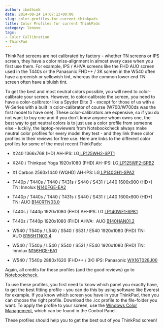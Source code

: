 ```yaml
---
author: ibmthink
date: 2014-08-24 14:07:13+00:00
slug: color-profiles-for-current-thinkpads
title: Color Profiles for current ThinkPads
category: lenovo
tags:
- Color Callibration
- ThinkPad
---
```

ThinkPad screens are not calibrated by factory - whether TN screens or IPS screen, they have a color miss-alignment in almost every case when you first use them. For example, IPS / AHVA screens like the FHD AUO screen used in the T440s or the Panasonic FHD++ / 3K screen in the W540 often have a greenish or yellowish tint, whereas the common lower end TN screen often have a bluish tint.

To get the best and most neutral colors possible, you will need to color-calibrate your screen. However, to color-calibrate the screen, you need to have a color-calibrator like a Spyder Elite 3 - except for those of us with a W-Series with a built in color-calibrator of course (W700/W700ds was the first model to have one). These color-calibrators are expensive, so if you do not want to buy one and if you don´t know anyone whom owns one, the best way to get neutral colors is to just use a color profile from someone else - luckily, the laptop-reviewers from Notebookcheck always make neutral color profiles for every model they test - and they link these color profiles in their reviews for free use. Here are links to the different color profiles for some of the most recent ThinkPads:



  * X240 1366x768 (HD) AH-IPS: LG[ ](http://www.notebookcheck.net/uploads/tx_nbc2/LP125WH2_SPT1.icm)[LP125WH2-SPT1](http://www.notebookcheck.net/uploads/tx_nbc2/LP125WH2_SPT1.icm)

  * X240 / Thinkpad Yoga 1920x1080 (FHD) AH-IPS: LG[ ](http://www.notebookcheck.net/uploads/tx_nbc2/ThinkPad_X240_FHD_LP125WF2.icm)[LP125WF2-SPB2](http://www.notebookcheck.net/uploads/tx_nbc2/ThinkPad_X240_FHD_LP125WF2.icm)

  * X1 Carbon 2560x1440 (WQHD) AH-IPS: LG[ LP140GH1-SPA2](http://www.notebookcheck.net/uploads/tx_nbc2/ThinkPad_X1_WQHD_LP140QH1_SPA2.icm)

  * T440p / T440s / T440 / T431s / S440 / S431 / L440 1600x900 (HD+) TN: Innolux [N140FGE-EA2](http://www.notebookcheck.net/uploads/tx_nbc2/N140FGE_EA2.icm)

  * T440p / T440s / T440 / T431s / S440 / S431 / L440 1600x900 (HD+) TN: AUO [B140RTN03.0](http://www.notebookcheck.net/uploads/tx_nbc2/B140RTN03_0_01.icm)

  * T440s / T440p 1920x1080 (FHD) AH-IPS: LG [LP140WF1-SPK1](http://www.notebookcheck.net/uploads/tx_nbc2/LP140WF1_SPK1.icm)

  * T440s / T440p 1920x1080 (FHD) AHVA:  AUO [B140HAN01.2](http://www.notebookcheck.net/uploads/tx_nbc2/B140HAN01_2.icm) 

  * W540 / T540p / L540 / S540 / S531 / E540 1920x1080 (FHD) TN: AUO [B156HTN03.4](http://www.notebookcheck.net/uploads/tx_nbc2/B156HTN03_4.icm)

  * W540 / T540p / L540 / S540 / S531 / E540 1920x1080 (FHD) TN: Innolux [N156HGE-EA1](http://www.notebookcheck.net/uploads/tx_nbc2/Lenovo_ThinkPad_L540_mate_1920x1080_N156HGE_EA1.icm) 

  * W540 / T540p 2880x1620 (FHD++ / 3K) IPS: Panasonic [WX16T028J00](//www.notebookcheck.net/uploads/tx_nbc2/VVX16T028J00.icm)  


Again, all credits for these profiles (and the good reviews) go to [Notebookcheck](http://www.notebookcheck.net/).

To use these profiles, you first need to know which panel you exactly have, to get the best fitting profile - you can do this by using software like Everest for example. If you know which screen you have in your ThinkPad, then you can choose the right profile. Download the .icc profile to the file-folder you want. To apply the profile to your screen, use the [Windows Color Management](http://windows.microsoft.com/en-gb/windows-vista/color-management-settings-frequently-asked-questions), which can be found in the Control Panel.

These profiles should help you to get the best out of you ThinkPad screen!
